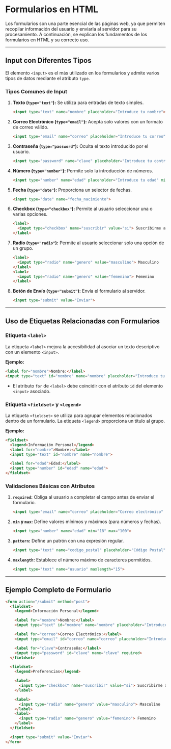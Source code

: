 # Formularios en HTML

Los formularios son una parte esencial de las páginas web, ya que permiten recopilar información del usuario y enviarla al servidor para su procesamiento. A continuación, se explican los fundamentos de los formularios en HTML y su correcto uso.

---

## **Input con Diferentes Tipos**

El elemento `<input>` es el más utilizado en los formularios y admite varios tipos de datos mediante el atributo `type`.

### **Tipos Comunes de Input**

1. **Texto (`type="text"`):**
   Se utiliza para entradas de texto simples.
   ```html
   <input type="text" name="nombre" placeholder="Introduce tu nombre">
   ```

2. **Correo Electrónico (`type="email"`):**
   Acepta solo valores con un formato de correo válido.
   ```html
   <input type="email" name="correo" placeholder="Introduce tu correo" required>
   ```

3. **Contraseña (`type="password"`):**
   Oculta el texto introducido por el usuario.
   ```html
   <input type="password" name="clave" placeholder="Introduce tu contraseña" required>
   ```

4. **Número (`type="number"`):**
   Permite solo la introducción de números.
   ```html
   <input type="number" name="edad" placeholder="Introduce tu edad" min="0">
   ```

5. **Fecha (`type="date"`):**
   Proporciona un selector de fechas.
   ```html
   <input type="date" name="fecha_nacimiento">
   ```

6. **Checkbox (`type="checkbox"`):**
   Permite al usuario seleccionar una o varias opciones.
   ```html
   <label>
     <input type="checkbox" name="suscribir" value="si"> Suscribirme al boletín
   </label>
   ```

7. **Radio (`type="radio"`):**
   Permite al usuario seleccionar solo una opción de un grupo.
   ```html
   <label>
     <input type="radio" name="genero" value="masculino"> Masculino
   </label>
   <label>
     <input type="radio" name="genero" value="femenino"> Femenino
   </label>
   ```

8. **Botón de Envío (`type="submit"`):**
   Envía el formulario al servidor.
   ```html
   <input type="submit" value="Enviar">
   ```

---

## **Uso de Etiquetas Relacionadas con Formularios**

### **Etiqueta `<label>`**
La etiqueta `<label>` mejora la accesibilidad al asociar un texto descriptivo con un elemento `<input>`.

**Ejemplo:**
```html
<label for="nombre">Nombre:</label>
<input type="text" id="nombre" name="nombre" placeholder="Introduce tu nombre">
```

- El atributo `for` de `<label>` debe coincidir con el atributo `id` del elemento `<input>` asociado.

### **Etiqueta `<fieldset>` y `<legend>`**
La etiqueta `<fieldset>` se utiliza para agrupar elementos relacionados dentro de un formulario. La etiqueta `<legend>` proporciona un título al grupo.

**Ejemplo:**
```html
<fieldset>
  <legend>Información Personal</legend>
  <label for="nombre">Nombre:</label>
  <input type="text" id="nombre" name="nombre">

  <label for="edad">Edad:</label>
  <input type="number" id="edad" name="edad">
</fieldset>
```

### **Validaciones Básicas con Atributos**

1. **`required`:**
   Obliga al usuario a completar el campo antes de enviar el formulario.
   ```html
   <input type="email" name="correo" placeholder="Correo electrónico" required>
   ```

2. **`min` y `max`:**
   Define valores mínimos y máximos (para números y fechas).
   ```html
   <input type="number" name="edad" min="18" max="100">
   ```

3. **`pattern`:**
   Define un patrón con una expresión regular.
   ```html
   <input type="text" name="codigo_postal" placeholder="Código Postal" pattern="[0-9]{5}" required>
   ```

4. **`maxlength`:**
   Establece el número máximo de caracteres permitidos.
   ```html
   <input type="text" name="usuario" maxlength="15">
   ```

---

## **Ejemplo Completo de Formulario**

```html
<form action="/submit" method="post">
  <fieldset>
    <legend>Información Personal</legend>

    <label for="nombre">Nombre:</label>
    <input type="text" id="nombre" name="nombre" placeholder="Introduce tu nombre" required>

    <label for="correo">Correo Electrónico:</label>
    <input type="email" id="correo" name="correo" placeholder="Introduce tu correo" required>

    <label for="clave">Contraseña:</label>
    <input type="password" id="clave" name="clave" required>
  </fieldset>

  <fieldset>
    <legend>Preferencias</legend>

    <label>
      <input type="checkbox" name="suscribir" value="si"> Suscribirme al boletín
    </label>

    <label>
      <input type="radio" name="genero" value="masculino"> Masculino
    </label>
    <label>
      <input type="radio" name="genero" value="femenino"> Femenino
    </label>
  </fieldset>

  <input type="submit" value="Enviar">
</form>
